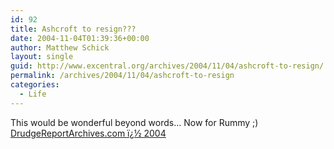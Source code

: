 ```yaml
---
id: 92
title: Ashcroft to resign???
date: 2004-11-04T01:39:36+00:00
author: Matthew Schick
layout: single
guid: http://www.excentral.org/archives/2004/11/04/ashcroft-to-resign/
permalink: /archives/2004/11/04/ashcroft-to-resign
categories:
  - Life
---
```

This would be wonderful beyond words... Now for Rummy ;)
<a href="http://www.drudgereportarchives.com/data/2004/11/04/20041104_022200.htm">DrudgeReportArchives.com ï¿½ 2004</a>
